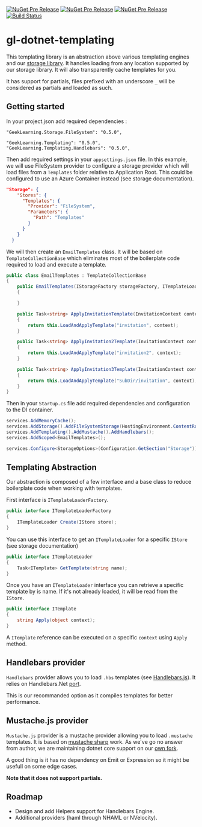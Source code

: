 [![NuGet Pre Release](https://img.shields.io/nuget/vpre/GeekLearning.Templating.svg?maxAge=2592000&label=GeekLearning.Templating)](https://www.nuget.org/packages/GeekLearning.Templating)
[![NuGet Pre Release](https://img.shields.io/nuget/vpre/GeekLearning.Templating.Handlebars.svg?maxAge=2592000&label=GeekLearning.Templating.Handlebars)](https://www.nuget.org/packages/GeekLearning.Templating.Handlebars)
[![NuGet Pre Release](https://img.shields.io/nuget/vpre/GeekLearning.Templating.Mustache.svg?maxAge=2592000&label=GeekLearning.Templating.Mustache)](https://www.nuget.org/packages/GeekLearning.Templating.Mustache)
[![Build Status](https://geeklearning.visualstudio.com/_apis/public/build/definitions/f841b266-7595-4d01-9ee1-4864cf65aa73/24/badge)](#)

# gl-dotnet-templating

This templating library is an abstraction above various templating engines and our 
[storage library](https://github.com/geeklearningio/gl-dotnet-storage). It handles loading
from any location supported by our storage library. It will also transparently cache templates 
for you. 

It has support for partials, files prefixed with an underscore `_` will be considered as partials
and loaded as such.

## Getting started

In your project.json add required dependencies :
```
"GeekLearning.Storage.FileSystem": "0.5.0",
    
"GeekLearning.Templating": "0.5.0",
"GeekLearning.Templating.Handlebars": "0.5.0",
```

Then add required settings in your `appsettings.json` file. In this example, we will
use FileSystem provider to configure a storage provider which will load files from
a `Templates` folder relative to Application Root. This could be configured to use 
an Azure Container instead (see storage documentation).

```json
"Storage": {
    "Stores": {
      "Templates": {
        "Provider": "FileSystem",
        "Parameters": {
          "Path": "Templates"
        }
      }
    }
  }
```

We will then create an `EmailTemplates` class. It will be based on `TemplateCollectionBase`
which eliminates most of the boilerplate code required to load and execute a template. 

```csharp
public class EmailTemplates : TemplateCollectionBase
{
    public EmailTemplates(IStorageFactory storageFactory, ITemplateLoaderFactory templateLoaderFactory) : base("Templates", storageFactory, templateLoaderFactory)
    {

    }

    public Task<string> ApplyInvitationTemplate(InvitationContext context)
    {
        return this.LoadAndApplyTemplate("invitation", context);
    }

    public Task<string> ApplyInvitation2Template(InvitationContext context)
    {
        return this.LoadAndApplyTemplate("invitation2", context);
    }

    public Task<string> ApplyInvitation3Template(InvitationContext context)
    {
        return this.LoadAndApplyTemplate("SubDir/invitation", context);
    }
}
```

Then in your `Startup.cs` file add required dependencies and configuration to the DI container. 

```csharp
services.AddMemoryCache();
services.AddStorage().AddFileSystemStorage(HostingEnvironment.ContentRootPath).AddAzureStorage();
services.AddTemplating().AddMustache().AddHandlebars();
services.AddScoped<EmailTemplates>();

services.Configure<StorageOptions>(Configuration.GetSection("Storage"));
```

## Templating Abstraction

Our abstraction is composed of a few interface and a base class to reduce boilerplate code when
working with templates.

First interface is `ITemplateLoaderFactory`.

```csharp
public interface ITemplateLoaderFactory
{
    ITemplateLoader Create(IStore store);
}
```

You can use this interface to get an `ITemplateLoader` for a specific `IStore` (see storage documentation)

```csharp
public interface ITemplateLoader
{
    Task<ITemplate> GetTemplate(string name);
}
```

Once you have an `ITemplateLoader` interface you can retrieve a specific template by is name.
If it's not already loaded, it will be read from the `IStore`.

```csharp
public interface ITemplate
{
    string Apply(object context);
}
```

A `ITemplate` reference can be executed on a specific `context` using `Apply` method.

## Handlebars provider

`Handlebars` provider allows you to load `.hbs` templates 
(see [Handlebars.js](http://handlebarsjs.com/)). It relies on Handlebars.Net [port](https://github.com/rexm/Handlebars.Net).

This is our recommanded option as it compiles templates for better performance.

## Mustache.js provider

`Mustache.js` provider is a mustache provider allowing you to load `.mustache` templates. It is based on 
[mustache sharp](https://github.com/jehugaleahsa/mustache-sharp) work. As we've go no answer
from author, we are maintaining dotnet core support on our [own fork](https://github.com/sandorfr/mustache-sharp).

A good thing is it has no dependency on Emit or Expression so it might be usefull on some
edge cases. 

**Note that it does not support partials.**

## Roadmap

* Design and add Helpers support for Handlebars Engine.
* Additional providers (haml through NHAML or NVelocity).